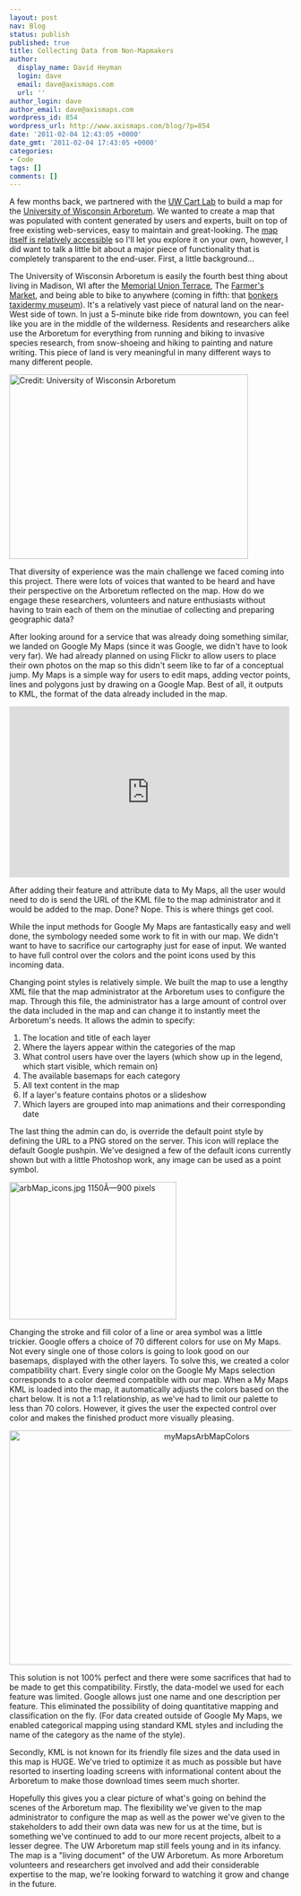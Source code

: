 ```yaml
---
layout: post
nav: Blog
status: publish
published: true
title: Collecting Data from Non-Mapmakers
author:
  display_name: David Heyman
  login: dave
  email: dave@axismaps.com
  url: ''
author_login: dave
author_email: dave@axismaps.com
wordpress_id: 854
wordpress_url: http://www.axismaps.com/blog/?p=854
date: '2011-02-04 12:43:05 +0000'
date_gmt: '2011-02-04 17:43:05 +0000'
categories:
- Code
tags: []
comments: []
---
```

<p><span>A few months back, we partnered with the <a href="http://www.geography.wisc.edu/cartography/" target="_blank">UW Cart Lab</a> to build a map for the <a href="http://uwarboretum.org/" target="_blank">University of Wisconsin Arboretum</a>. We wanted to create a map that was populated with content generated by users and experts, built on top of free existing web-services, easy to maintain and great-looking. The <a href="http://uwarboretum.org/map/" target="_blank">map itself is relatively accessible</a> so I'll let you explore it on your own, however, I did want to talk a little bit about a major piece of functionality that is completely transparent to the end-user. First, a little background...</span></p>
<p>The University of Wisconsin Arboretum is easily the fourth best thing about living in Madison, WI after the <a href="http://www.union.wisc.edu/webcam/" target="_blank">Memorial Union Terrace</a>, The <a href="http://www.dcfm.org/" target="_blank">Farmer's Market</a>, and being able to bike to anywhere (coming in fifth: that <a href="http://www.roadsideamerica.com/story/2247" target="_blank">bonkers taxidermy museum</a>). It's a relatively vast piece of natural land on the near-West side of town. In just a 5-minute bike ride from downtown, you can feel like you are in the middle of the wilderness. Residents and researchers alike use the Arboretum for everything from running and biking to invasive species research, from snow-shoeing and hiking to painting and nature writing. This piece of land is very meaningful in many different ways to many different people.</p>
<p><img class="alignleft" src="http://uwarboretum.org/photos/image.php?width=426&file=/photos/photos/1275582087-3.jpg" alt="Credit: University of Wisconsin Arboretum" width="426" height="329" /></p>
<p><span>That diversity of experience was the main challenge we faced coming into this project. There were lots of voices that wanted to be heard and have their perspective on the Arboretum reflected on the map. How do we engage these researchers, volunteers and nature enthusiasts without having to train each of them on the minutiae of collecting and preparing geographic data?</span></p>
<p><span>After looking around for a service that was already doing something similar, we landed on Google My Maps (since it was Google, we didn't have to look very far). We had already planned on using Flickr to allow users to place their own photos on the map so this didn't seem like to far of a conceptual jump. My Maps is a simple way for users to edit maps, adding vector points, lines and polygons just by drawing on a Google Map. Best of all, it outputs to KML, the format of the data already included in the map.</span></p>
<p><object classid="clsid:d27cdb6e-ae6d-11cf-96b8-444553540000" width="500" height="305" codebase="http://download.macromedia.com/pub/shockwave/cabs/flash/swflash.cab#version=6,0,40,0"><param name="allowFullScreen" value="true" /><param name="allowScriptAccess" value="always" /><param name="src" value="http://www.youtube.com/v/TftFnot5uXw&amp;hl=en_US&amp;feature=player_embedded&amp;version=3" /><param name="allowfullscreen" value="true" /><embed type="application/x-shockwave-flash" width="500" height="305" src="http://www.youtube.com/v/TftFnot5uXw&amp;hl=en_US&amp;feature=player_embedded&amp;version=3" allowscriptaccess="always" allowfullscreen="true"></embed></object></p>
<p><span>After adding their feature and attribute data to My Maps, all the user would need to do is send the URL of the KML file to the map administrator and it would be added to the map. Done? Nope. This is where things get cool.</span></p>
<p><span>While the input methods for Google My Maps are fantastically easy and well done, the symbology needed some work to fit in with our map. We didn't want to have to sacrifice our cartography just for ease of input. We wanted to have full control over the colors and the point icons used by this incoming data.</span></p>
<p><span>Changing point styles is relatively simple. We built the map to use a lengthy XML file that the map administrator at the Arboretum uses to configure the map. Through this file, the administrator has a large amount of control over the data included in the map and can change it to instantly meet the Arboretum's needs. It allows the admin to specify:</span></p>
<ol>
<li>The location and title of each layer</li>
<li>Where the layers appear within the categories of the map</li>
<li>What control users have over the layers (which show up in the legend, which start visible, which remain on)</li>
<li>The available basemaps for each category</li>
<li>All text content in the map</li>
<li>If a layer's feature contains photos or a slideshow</li>
<li>Which layers are grouped into map animations and their corresponding date</li>
</ol>
<p><span>The last thing the admin can do, is override the default point style by defining the URL to a PNG stored on the server. This icon will replace the default Google pushpin. We've designed a few of the default icons currently shown but with a little Photoshop work, any image can be used as a point symbol.</span></p>
<p><img class="size-full wp-image-878 alignright" title="arbMap_icons.jpg 1150Ã—900 pixels" src="{{ site.baseurl }}/media/posts/2011/02/arbMap_icons1.jpg-1150Ã—900-pixels1.jpg" alt="arbMap_icons.jpg 1150Ã—900 pixels" width="298" height="245" /></p>
<p><span>Changing the stroke and fill color of a line or area symbol was a little trickier. Google offers a choice of 70 different colors for use on My Maps. Not every single one of those colors is going to look good on our basemaps, displayed with the other layers. To solve this, we created a color compatibility chart. Every single color on the Google My Maps selection corresponds to a color deemed compatible with our map. When a My Maps KML is loaded into the map, it automatically adjusts the colors based on the chart below. It is not a 1:1 relationship, as we've had to limit our palette to less than 70 colors. However, it gives the user the expected control over color and makes the finished product more visually pleasing.</span></p>
<p style="text-align: center;"><span><img class="aligncenter size-full wp-image-870" title="myMapsArbMapColors" src="{{ site.baseurl }}/media/posts/2011/02/myMapsArbMapColors.png" alt="myMapsArbMapColors" width="689" height="418" /></span></p>
<p><span>This solution is not 100% perfect and there were some sacrifices that had to be made to get this compatibility. Firstly, the data-model we used for each feature was limited. Google allows just one name and one description per feature. This eliminated the possibility of doing quantitative mapping and classification on the fly. (For data created outside of Google My Maps, we enabled categorical mapping using standard KML styles and including the name of the category as the name of the style).</span></p>
<p><span>Secondly, KML is not known for its friendly file sizes and the data used in this map is HUGE. We've tried to optimize it as much as possible but have resorted to inserting loading screens with informational content about the Arboretum to make those download times seem much shorter.</span></p>
<p><span>Hopefully this gives you a clear picture of what's going on behind the scenes of the Arboretum map. The flexibility we've given to the map administrator to configure the map as well as the power we've given to the stakeholders to add their own data was new for us at the time, but is something we've continued to add to our more recent projects, albeit to a lesser degree. The UW Arboretum map still feels young and in its infancy. The map is a "living document" of the UW Arboretum. As more Arboretum volunteers and researchers get involved and add their considerable expertise to the map, we're looking forward to watching it grow and change in the future.</span></p>
